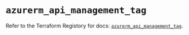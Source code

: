 # `azurerm_api_management_tag`

Refer to the Terraform Registory for docs: [`azurerm_api_management_tag`](https://registry.terraform.io/providers/hashicorp/azurerm/3.61.0/docs/resources/api_management_tag).
